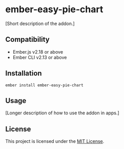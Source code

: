 ember-easy-pie-chart
==============================================================================

[Short description of the addon.]


Compatibility
------------------------------------------------------------------------------

* Ember.js v2.18 or above
* Ember CLI v2.13 or above


Installation
------------------------------------------------------------------------------

```
ember install ember-easy-pie-chart
```


Usage
------------------------------------------------------------------------------

[Longer description of how to use the addon in apps.]


License
------------------------------------------------------------------------------

This project is licensed under the [MIT License](LICENSE.md).
